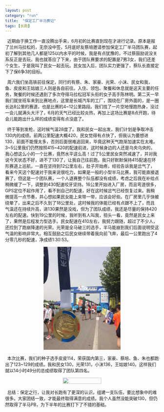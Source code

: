 ```yaml
---
layout: post
category: "run"
title:  "保定工厂半马赛记"
tags: [长跑]
---
```


&#8194;近期由于换工作一直没腾出手来，6月初的比赛直到现在才进行记录。原本是报了兰州马拉松的，无奈没中签，5月底好友蔡培邀请参加保定工厂半马团队赛，起初了解到其他几人都是125以内水平的时候，我是有点犹豫的，不过蔡鼓励说没关系反正是去玩，我也就答应了下来，由于团队赛要求的配置是7男3女，我们还差个女生，于是我叫了民女一起去玩。民女加入后，团队实力更强了，蔡队长直接定下了保6争3的目标。

&#8194;周六我们坐高铁前往保定，同行的有蔡、朱、家豪、光荣、小沫、民女和我，鱼、皮皮和王姑娘三人则是各自前往。入住、领包、聚餐和休息就是这天主要的任务，聚餐的时候还遇到了多次夺得马拉松冠军头衔的女子高手陈林明。第二天一早我们就坐班车来到比赛地点，这里是长城汽车的工厂，围绕在厂房外面的，是一圈长达8公里的赛道，也是比赛的4~12公里路段。我们找了一片空地慢跑热身，没过一会儿就满头大汗了，6月的天气已经比较炎热，再加上这场比赛是8点开跑，待会儿能跑出什么样的成绩变得有点没底了。 

&#8194;终于等到发枪，这时候气温28度了。我和民女一起出发，我们计划是争取冲击130内的成绩。前两公里配速大概420，民女觉得有点快了，但我认为要想进130，前面不能慢太多，否则后面很难追回来，毕竟这种天气跑渐加速实在太难。3~5公里我们仍然按照415~420的配速前进，这时候身边的人还是乌央乌央的，我心想这么小的一个比赛，竟然水平这么高！过了5公里民女突然减速了，并对我说今天状态不好，进不了130了，让我自己往前跑。我只好默默保持415配速在环形赛道上巡航，一直在坚持到12公里左右，肚子开始疼，经验告诉我是岔气了，看来今天这个配速对于我来说很吃力，如果是一般的小型半马比赛，我可能直接退赛了，但这是一个团队赛，一个人退赛整个队伍都没有成绩，考虑之后我在补给点稍微缓了一下，调整到430配速咬牙坚持。16公里开始进入厂房，而且弯道很多，GPS定位不起作用了，看不到自己的配速，好在这时候岔气已经恢复过来。我稍微提高一点节奏，并心想如果民女能上来带一带，应该会好些。在厂房里几乎快被绕晕了，出来之后不久到了18公里处，这时候我的体能已经有点跟不上了，而且气温还在持续升高，进130果然是没戏，但为了团队成绩，我还是尽量的保持420左右的配速。快到19公里的时候，我听到有人叫我，扭头一看，竟然是民女上来了，果然是后程发力型选手。民女配速在410左右，我努力跟随，超过了不少人，还捡到了跑崩降速的光荣。光荣是全马破三的选手，半马能崩到我们后面说明受这气温的影响非常大。相互鼓励之后民女继续带着我向前飞奔，最后一公里跑出了4分零几秒的配速，净成绩1:30:53。

<center>
<img src="https://github.com/wuukee/wuukee.github.io/raw/master/images/bdhm_medal.jpg" width="50%" height="50%" />
</center>

&#8194;本次比赛，我们的种子选手皮皮114，荣获国内第三，家豪、蔡培、鱼、朱也都跑出了123~129的成绩。我和民女130，光荣131，小沫136，王姑娘140。这样我们就以14小时49分的总成绩取得了团队第四名。

<center>
<img src="https://github.com/wuukee/wuukee.github.io/raw/master/images/bdhm_record" width="50%" height="50%" />
</center>

&#8194;总结：保定之行，让我对长跑有了更深的认识，组建一支队伍，要比想象中的难很多。大家团结一致，才能最终取得满意的成绩。我个人虽然没能突破130，但仍然取得了半马PB，为下半年的比赛打下了不错的基础。